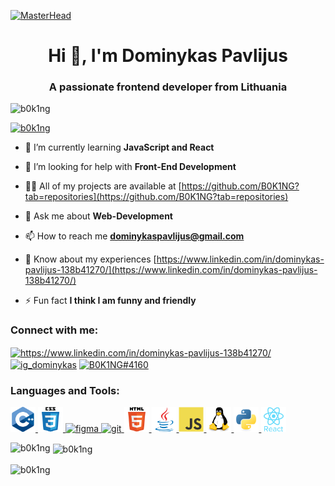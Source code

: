 [![MasterHead](https://user-images.githubusercontent.com/74038190/225813708-98b745f2-7d22-48cf-9150-083f1b00d6c9.gif)](https://rishavchanda.io)
<h1 align="center">Hi 👋, I'm Dominykas Pavlijus</h1>
<h3 align="center">A passionate frontend developer from Lithuania</h3>

<p align="left"> <img src="https://komarev.com/ghpvc/?username=b0k1ng&label=Profile%20views&color=0e75b6&style=flat" alt="b0k1ng" /> </p>

<p align="left"> <a href="https://github.com/ryo-ma/github-profile-trophy"><img src="https://github-profile-trophy.vercel.app/?username=b0k1ng" alt="b0k1ng" /></a> </p>

- 🌱 I’m currently learning **JavaScript and React**

- 🤝 I’m looking for help with **Front-End Development**

- 👨‍💻 All of my projects are available at [https://github.com/B0K1NG?tab=repositories](https://github.com/B0K1NG?tab=repositories)

- 💬 Ask me about **Web-Development**

- 📫 How to reach me **dominykaspavlijus@gmail.com**

- 📄 Know about my experiences [https://www.linkedin.com/in/dominykas-pavlijus-138b41270/](https://www.linkedin.com/in/dominykas-pavlijus-138b41270/)

- ⚡ Fun fact **I think I am funny and friendly**

<h3 align="left">Connect with me:</h3>
<p align="left">
<a href="https://linkedin.com/in/https://Dominykas Pavlijus" target="blank"><img align="center" src="https://raw.githubusercontent.com/rahuldkjain/github-profile-readme-generator/master/src/images/icons/Social/linked-in-alt.svg" alt="https://www.linkedin.com/in/dominykas-pavlijus-138b41270/" height="30" width="40" /></a>
<a href="https://instagram.com/ig_dominykas" target="blank"><img align="center" src="https://raw.githubusercontent.com/rahuldkjain/github-profile-readme-generator/master/src/images/icons/Social/instagram.svg" alt="ig_dominykas" height="30" width="40" /></a>
<a href="https://discord.gg/B0K1NG#4160" target="blank"><img align="center" src="https://raw.githubusercontent.com/rahuldkjain/github-profile-readme-generator/master/src/images/icons/Social/discord.svg" alt="B0K1NG#4160" height="30" width="40" /></a>
</p>

<h3 align="left">Languages and Tools:</h3>
<p align="left"> <a href="https://www.w3schools.com/cpp/" target="_blank" rel="noreferrer"> <img src="https://raw.githubusercontent.com/devicons/devicon/master/icons/cplusplus/cplusplus-original.svg" alt="cplusplus" width="40" height="40"/> </a> <a href="https://www.w3schools.com/css/" target="_blank" rel="noreferrer"> <img src="https://raw.githubusercontent.com/devicons/devicon/master/icons/css3/css3-original-wordmark.svg" alt="css3" width="40" height="40"/> </a> <a href="https://www.figma.com/" target="_blank" rel="noreferrer"> <img src="https://www.vectorlogo.zone/logos/figma/figma-icon.svg" alt="figma" width="40" height="40"/> </a> <a href="https://git-scm.com/" target="_blank" rel="noreferrer"> <img src="https://www.vectorlogo.zone/logos/git-scm/git-scm-icon.svg" alt="git" width="40" height="40"/> </a> <a href="https://www.w3.org/html/" target="_blank" rel="noreferrer"> <img src="https://raw.githubusercontent.com/devicons/devicon/master/icons/html5/html5-original-wordmark.svg" alt="html5" width="40" height="40"/> </a> <a href="https://www.java.com" target="_blank" rel="noreferrer"> <img src="https://raw.githubusercontent.com/devicons/devicon/master/icons/java/java-original.svg" alt="java" width="40" height="40"/> </a> <a href="https://developer.mozilla.org/en-US/docs/Web/JavaScript" target="_blank" rel="noreferrer"> <img src="https://raw.githubusercontent.com/devicons/devicon/master/icons/javascript/javascript-original.svg" alt="javascript" width="40" height="40"/> </a> <a href="https://www.linux.org/" target="_blank" rel="noreferrer"> <img src="https://raw.githubusercontent.com/devicons/devicon/master/icons/linux/linux-original.svg" alt="linux" width="40" height="40"/> </a> <a href="https://www.python.org" target="_blank" rel="noreferrer"> <img src="https://raw.githubusercontent.com/devicons/devicon/master/icons/python/python-original.svg" alt="python" width="40" height="40"/> </a> <a href="https://reactjs.org/" target="_blank" rel="noreferrer"> <img src="https://raw.githubusercontent.com/devicons/devicon/master/icons/react/react-original-wordmark.svg" alt="react" width="40" height="40"/> </a> </p>

<p><img align="left" src="https://github-readme-stats.vercel.app/api/top-langs?username=b0k1ng&show_icons=true&locale=en&layout=compact" alt="b0k1ng" /></p>

<p>&nbsp;<img align="center" src="https://github-readme-stats.vercel.app/api?username=b0k1ng&show_icons=true&locale=en" alt="b0k1ng" /></p>

<p><img align="center" src="https://github-readme-streak-stats.herokuapp.com/?user=b0k1ng&" alt="b0k1ng" /></p>
